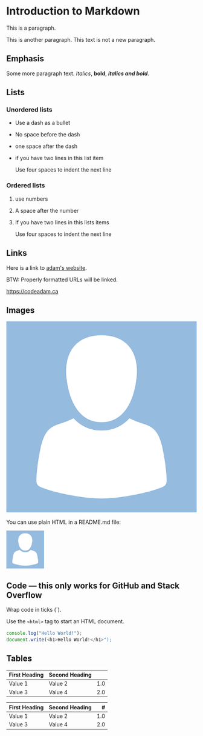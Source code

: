 # Introduction to Markdown

This is a paragraph.

This is another paragraph.
This text is not a new paragraph.

## Emphasis

Some more paragraph text.
*Italics*, **bold**, ***italics and bold***.

## Lists

### Unordered lists

- Use a dash as a bullet
- No space before the dash
- one space after the dash
- if you have two lines in this list item

    Use four spaces to indent the next line

### Ordered lists

1. use numbers
2. A space after the number
3. If you have two lines in this lists items

    Use four spaces to indent the next line

## Links

Here is a link to [adam's website](https://codeadam.ca).

BTW: Properly formatted URLs will be linked.

https://codeadam.ca

## Images

![test avatar img](/__readme/avatar-ga8a3d1a63_640.png "test avatar img")

You can use plain HTML in a README.md file:

<img src="/__readme/avatar-ga8a3d1a63_640.png" width="100">

## Code — this only works for GitHub and Stack Overflow

Wrap code in ticks (`).

Use the `<html>` tag to start an HTML document.

```javascript
console.log("Hello World!");
document.write(<h1>Hello World!</h1>");
```

## Tables

| First Heading | Second Heading |     |
|---------------|----------------|--:  |
|Value 1        | Value 2        | 1.0 |
|Value 3        | Value 4        | 2.0 |

First Heading | Second Heading | #
--- | --- | ---:
Value 1 | Value 2 | 1.0
Value 3 | Value 4 | 2.0